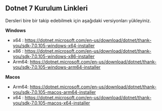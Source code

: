 ## Dotnet 7 Kurulum Linkleri

Dersleri bire bir takip edebilmek için aşağıdaki versiyonları yükleyiniz.

**Windows**

- x64  :  https://dotnet.microsoft.com/en-us/download/dotnet/thank-you/sdk-7.0.105-windows-x64-installer
- x86  :  https://dotnet.microsoft.com/en-us/download/dotnet/thank-you/sdk-7.0.105-windows-x86-installer
- Arm64:  https://dotnet.microsoft.com/en-us/download/dotnet/thank-you/sdk-7.0.105-windows-arm64-installer

**Macos**

- Arm64:  https://dotnet.microsoft.com/en-us/download/dotnet/thank-you/sdk-7.0.105-macos-arm64-installer
- x64  :  https://dotnet.microsoft.com/en-us/download/dotnet/thank-you/sdk-7.0.105-macos-x64-installer